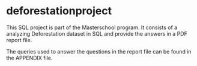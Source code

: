 # deforestationproject
This SQL project is part of the Masterschool program. It consists of a analyzing Deforestation dataset in SQL and provide the answers in a PDF report file.

The queries used to answer the questions in the report file can be found in the APPENDIX file.
